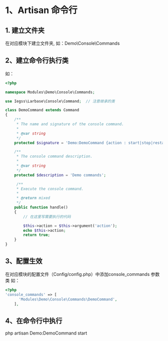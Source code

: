# 1、Artisan 命令行

## 1. 建立文件夹

在对应模块下建立文件夹, 如：Demo\Console\Commands

## 2、建立命令行执行类

如：

```php
<?php

namespace Modules\Demo\Console\Commands;

use Iegss\Larbase\Console\Command;  // 注意继承的类

class DemoCommand extends Command
{
    /**
     * The name and signature of the console command.
     *
     * @var string
     */
    protected $signature = 'Demo:DemoCommand {action : start|stop|restart|reload|infos}';

    /**
     * The console command description.
     *
     * @var string
     */
    protected $description = 'Demo commands';

     /**
     * Execute the console command.
     *
     * @return mixed
     */
    public function handle()
    {
        // 在这里写需要执行的代码

        $this->action = $this->argument('action');
        echo $this->action;
        return true;
    }
}
```

## 3、配置生效

在对应模块的配置文件（Config/config.php）中添加console\_commands 参数类 如：

```php
<?php
'console_commands' => [
      'Modules\Demo\Console\Commands\DemoCommand',
    ],
```

## 4、在命令行中执行

php artisan Demo:DemoCommand start

